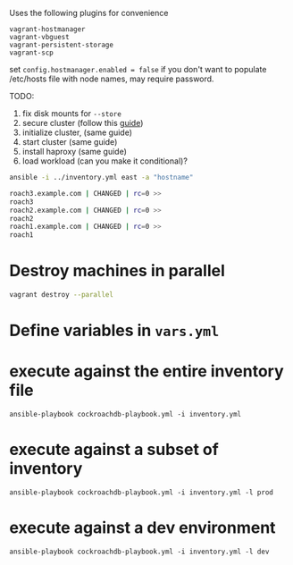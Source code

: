 Uses the following plugins for convenience

```
vagrant-hostmanager
vagrant-vbguest
vagrant-persistent-storage
vagrant-scp
```
set `config.hostmanager.enabled = false` if you don't want to populate /etc/hosts file with node names, may require password.

TODO:

1. fix disk mounts for `--store`
2. secure cluster (follow this [guide](https://www.cockroachlabs.com/docs/stable/deploy-cockroachdb-on-premises.html))
2. initialize cluster, (same guide)
3. start cluster (same guide)
5. install haproxy (same guide)
4. load workload (can you make it conditional)?


```bash
ansible -i ../inventory.yml east -a "hostname"
```

```bash
roach3.example.com | CHANGED | rc=0 >>
roach3
roach2.example.com | CHANGED | rc=0 >>
roach2
roach1.example.com | CHANGED | rc=0 >>
roach1
```

# Destroy machines in parallel
```bash
vagrant destroy --parallel
```

# Define variables in `vars.yml`

# execute against the entire inventory file
`ansible-playbook cockroachdb-playbook.yml -i inventory.yml`

# execute against a subset of inventory
```
ansible-playbook cockroachdb-playbook.yml -i inventory.yml -l prod
```

# execute against a dev environment
```
ansible-playbook cockroachdb-playbook.yml -i inventory.yml -l dev
```
